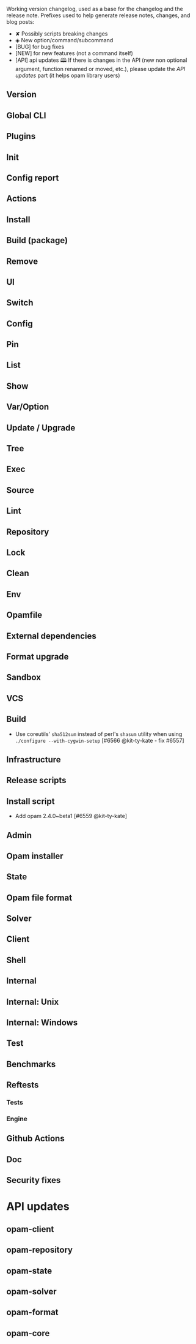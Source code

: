 Working version changelog, used as a base for the changelog and the release
note.
Prefixes used to help generate release notes, changes, and blog posts:
* ✘ Possibly scripts breaking changes
* ◈ New option/command/subcommand
* [BUG] for bug fixes
* [NEW] for new features (not a command itself)
* [API] api updates 🕮
If there is changes in the API (new non optional argument, function renamed or
moved, etc.), please update the _API updates_ part (it helps opam library
users)

## Version

## Global CLI

## Plugins

## Init

## Config report

## Actions

## Install

## Build (package)

## Remove

## UI

## Switch

## Config

## Pin

## List

## Show

## Var/Option

## Update / Upgrade

## Tree

## Exec

## Source

## Lint

## Repository

## Lock

## Clean

## Env

## Opamfile

## External dependencies

## Format upgrade

## Sandbox

## VCS

## Build
  * Use coreutils' `sha512sum` instead of perl's `shasum` utility when using `./configure --with-cygwin-setup` [#6566 @kit-ty-kate - fix #6557]

## Infrastructure

## Release scripts

## Install script
  * Add opam 2.4.0~beta1 [#6559 @kit-ty-kate]

## Admin

## Opam installer

## State

## Opam file format

## Solver

## Client

## Shell

## Internal

## Internal: Unix

## Internal: Windows

## Test

## Benchmarks

## Reftests
### Tests

### Engine

## Github Actions

## Doc

## Security fixes

# API updates
## opam-client

## opam-repository

## opam-state

## opam-solver

## opam-format

## opam-core
